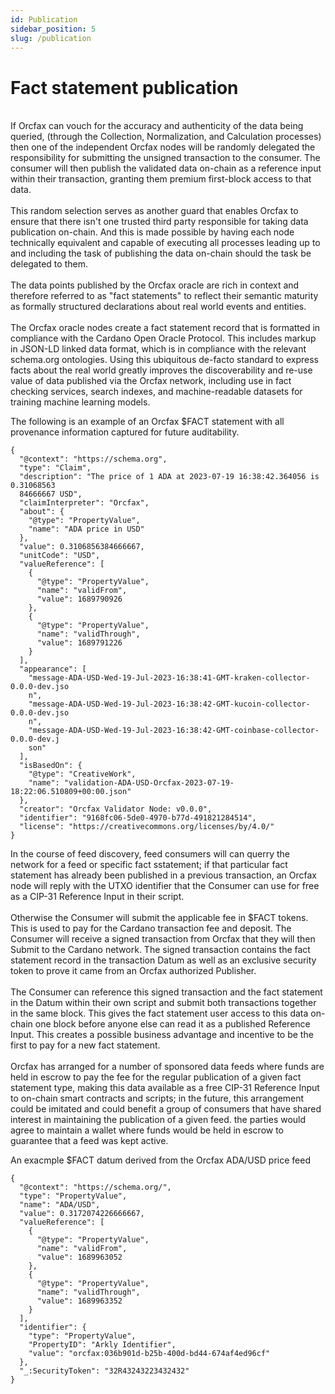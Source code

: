 ```yaml
---
id: Publication
sidebar_position: 5
slug: /publication
---
```


# Fact statement publication
<br/>
If Orcfax can vouch for the accuracy and authenticity of the data being queried,
(through the Collection, Normalization, and Calculation processes) then one of
the independent Orcfax nodes will be randomly delegated the responsibility for
submitting the unsigned transaction to the consumer. The consumer will then
publish the validated data on-chain as a reference input within their
transaction, granting them premium first-block access to that data.<br/>
<br/>
This random selection serves as another guard that enables Orcfax to ensure that
there isn't one trusted third party responsible for taking data publication
on-chain. And this is made possible by having each node technically equivalent
and capable of executing all processes leading up to and including the task of
publishing the data on-chain should the task be delegated to them.<br/>
<br/>
The data points published by the Orcfax oracle are rich in context and therefore
referred to as "fact statements" to reflect their semantic maturity as formally
structured declarations about real world events and entities.<br/>
<br/>
The Orcfax oracle nodes create a fact statement record that is formatted in
compliance with the Cardano Open Oracle Protocol. This includes markup in
JSON-LD linked data format, which is in compliance with the relevant schema.org
ontologies. Using this ubiquitous de-facto standard to express facts about the
real world greatly improves the discoverability and re-use value of data
published via the Orcfax network, including use in fact checking services,
search indexes, and machine-readable datasets for training machine learning
models.<br/>

The following is an example of an Orcfax $FACT statement with all provenance
information captured for future auditability.

```
{
  "@context": "https://schema.org",
  "type": "Claim",
  "description": "The price of 1 ADA at 2023-07-19 16:38:42.364056 is 0.31068563
  84666667 USD",
  "claimInterpreter": "Orcfax",
  "about": {
    "@type": "PropertyValue",
    "name": "ADA price in USD"
  },
  "value": 0.3106856384666667,
  "unitCode": "USD",
  "valueReference": [
    {
      "@type": "PropertyValue",
      "name": "validFrom",
      "value": 1689790926
    },
    {
      "@type": "PropertyValue",
      "name": "validThrough",
      "value": 1689791226
    }
  ],
  "appearance": [
    "message-ADA-USD-Wed-19-Jul-2023-16:38:41-GMT-kraken-collector-0.0.0-dev.jso
    n",
    "message-ADA-USD-Wed-19-Jul-2023-16:38:42-GMT-kucoin-collector-0.0.0-dev.jso
    n",
    "message-ADA-USD-Wed-19-Jul-2023-16:38:42-GMT-coinbase-collector-0.0.0-dev.j
    son"
  ],
  "isBasedOn": {
    "@type": "CreativeWork",
    "name": "validation-ADA-USD-Orcfax-2023-07-19-18:22:06.510809+00:00.json"
  },
  "creator": "Orcfax Validator Node: v0.0.0",
  "identifier": "9168fc06-5de0-4970-b77d-491821284514",
  "license": "https://creativecommons.org/licenses/by/4.0/"
}
```

In the course of feed discovery, feed consumers will can querry the network for
a feed or specific fact sstatement; if that particular fact statement has
already been published in a previous transaction, an Orcfax node will reply with
the UTXO identifier that the Consumer can use for free as a CIP-31 Reference
Input in their script.<br/>
<br/>
Otherwise the Consumer will submit the applicable fee in $FACT tokens. This is
used to pay for the Cardano transaction fee and deposit. The Consumer will
receive a signed transaction from Orcfax that they will then Submit to the
Cardano network. The signed transaction contains the fact statement record in
the transaction Datum as well as an exclusive security token to prove it came
from an Orcfax authorized Publisher.<br/>
<br/>
The Consumer can reference this signed transaction and the fact statement in the
Datum within their own script and submit both transactions together in the same
block. This gives the fact statement user access to this data on-chain one block
before anyone else can read it as a published Reference Input. This creates a
possible business advantage and incentive to be the first to pay for a new fact
statement.<br/>
<br/>
Orcfax has arranged for a number of sponsored data feeds where funds are
held in escrow to pay the fee for the regular publication of a given fact
statement type, making this data available as a free CIP-31 Reference Input to
on-chain smart contracts and scripts; in the future, this arrangement could be
imitated and could benefit a group of consumers that have shared interest in
maintaining the publication of a given feed. the parties would agree to
maintain a wallet where funds would be held in escrow to guarantee that a feed
was kept active.<br/>

An exacmple $FACT datum derived from the Orcfax ADA/USD price feed

```
{
  "@context": "https://schema.org/",
  "type": "PropertyValue",
  "name": "ADA/USD",
  "value": 0.3172074226666667,
  "valueReference": [
    {
      "@type": "PropertyValue",
      "name": "validFrom",
      "value": 1689963052
    },
    {
      "@type": "PropertyValue",
      "name": "validThrough",
      "value": 1689963352
    }
  ],
  "identifier": {
    "type": "PropertyValue",
    "PropertyID": "Arkly Identifier",
    "value": "orcfax:036b901d-b25b-400d-bd44-674af4ed96cf"
  },
  "_:SecurityToken": "32R43243223432432"
}
```
